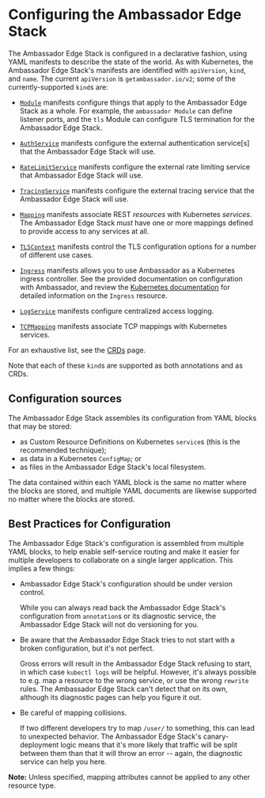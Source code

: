 # Configuring the Ambassador Edge Stack

The Ambassador Edge Stack is configured in a declarative fashion, using YAML manifests to describe the state of the world. As with Kubernetes, the Ambassador Edge Stack's manifests are identified with `apiVersion`, `kind`, and `name`. The current `apiVersion` is `getambassador.io/v2`; some of the currently-supported `kind`s are:

- [`Module`](../modules) manifests configure things that apply to the Ambassador Edge Stack as a whole. For example, the `ambassador Module` can define listener ports, and the `tls` Module can configure TLS termination for the Ambassador Edge Stack.

- [`AuthService`](../services/auth-service) manifests configure the external authentication service[s] that the Ambassador Edge Stack will use.

- [`RateLimitService`](../services/rate-limit-service) manifests configure the external rate limiting service that Ambassador Edge Stack will use.

- [`TracingService`](../services/tracing-service) manifests configure the external tracing service that the Ambassador Edge Stack will use.

- [`Mapping`](../mappings) manifests associate REST _resources_ with Kubernetes _services_. The Ambassador Edge Stack _must_ have one or more mappings defined to provide access to any services at all.

- [`TLSContext`](../core/tls) manifests control the TLS configuration options for a number of different use cases.

- [`Ingress`](../core/ingress-controller) manifests allows you to use Ambassador as a Kubernetes ingress controller. See the provided documentation on configuration with Ambassador, and review the [Kubernetes documentation](https://kubernetes.io/docs/concepts/services-networking/ingress/) for detailed information on the `Ingress` resource.

- [`LogService`](../services/log-service) manifests configure centralized access logging.

- [`TCPMapping`](../tcpmappings) manifests associate TCP mappings with Kubernetes services.

For an exhaustive list, see the [CRDs](../core/crds/#supported-crds) page.

Note that each of these `kind`s are supported as both annotations and as CRDs.

## Configuration sources

The Ambassador Edge Stack assembles its configuration from YAML blocks that may be stored:

- as Custom Resource Definitions on Kubernetes `service`s (this is the recommended technique);
- as data in a Kubernetes `ConfigMap`; or
- as files in the Ambassador Edge Stack's local filesystem.

The data contained within each YAML block is the same no matter where the blocks are stored, and multiple YAML documents are likewise supported no matter where the blocks are stored.

## Best Practices for Configuration

The Ambassador Edge Stack's configuration is assembled from multiple YAML blocks, to help enable self-service routing and make it easier for multiple developers to collaborate on a single larger application. This implies a few things:

- Ambassador Edge Stack's configuration should be under version control.

    While you can always read back the Ambassador Edge Stack's configuration from `annotation`s or its diagnostic service, the Ambassador Edge Stack will not do versioning for you.

- Be aware that the Ambassador Edge Stack tries to not start with a broken configuration, but it's not perfect.

    Gross errors will result in the Ambassador Edge Stack refusing to start, in which case `kubectl logs` will be helpful. However, it's always possible to e.g. map a resource to the wrong service, or use the wrong `rewrite` rules. The Ambassador Edge Stack can't detect that on its own, although its diagnostic pages can help you figure it out.

- Be careful of mapping collisions.

    If two different developers try to map `/user/` to something, this can lead to unexpected behavior. The Ambassador Edge Stack's canary-deployment logic means that it's more likely that traffic will be split between them than that it will throw an error -- again, the diagnostic service can help you here.
    
**Note:** Unless specified, mapping attributes cannot be applied to any other resource type.
